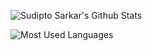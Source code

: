 ![Sudipto Sarkar's Github Stats](https://vercel.sudipto.me/api?username=sudiptosarkar&theme=neon&hide_border=true&show_icons=true&include_all_commits=true&count_private=true&rank_icon=true)

![Most Used Languages](https://vercel.sudipto.me/api/top-langs/?username=sudiptosarkar&layout=donut-vertical&langs_count=100&theme=neon&include_all_commits=true&count_private=true&rank_icon=true&include_owned_orgs=true)